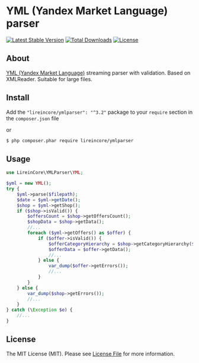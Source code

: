 # YML (Yandex Market Language) parser

[![Latest Stable Version](https://poser.pugx.org/lireincore/ymlparser/v/stable)](https://packagist.org/packages/lireincore/ymlparser)
[![Total Downloads](https://poser.pugx.org/lireincore/ymlparser/downloads)](https://packagist.org/packages/lireincore/ymlparser)
[![License](https://poser.pugx.org/lireincore/ymlparser/license)](https://packagist.org/packages/lireincore/ymlparser)

## About

[YML (Yandex Market Language)](https://yandex.ru/support/partnermarket/yml/about-yml.xml) streaming parser with validation.
Based on XMLReader. Suitable for large files.

## Install

Add the `"lireincore/ymlparser": "^3.2"` package to your `require` section in the `composer.json` file

or

``` bash
$ php composer.phar require lireincore/ymlparser
```

## Usage

```php
use LireinCore\YMLParser\YML;

$yml = new YML();
try {
    $yml->parse($filepath);
    $date = $yml->getDate();
    $shop = $yml->getShop();
    if ($shop->isValid()) {
        $offersCount = $shop->getOffersCount();
        $shopData = $shop->getData();
        //...
        foreach ($yml->getOffers() as $offer) {
            if ($offer->isValid()) {
                $offerCategoryHierarchy = $shop->getCategoryHierarchy($offer->getCategoryId());
                $offerData = $offer->getData();
                //...
            } else {
                var_dump($offer->getErrors());
                //...
            }
        }
    } else {
        var_dump($shop->getErrors());
        //...
    }
} catch (\Exception $e) {
    //...
}
```

## License

The MIT License (MIT). Please see [License File](LICENSE) for more information.